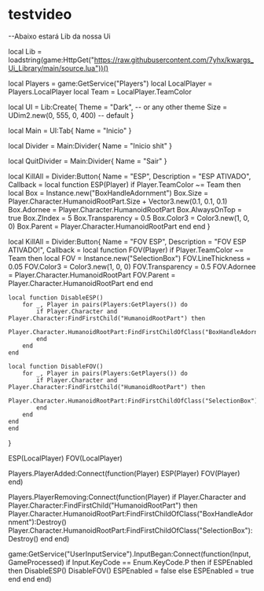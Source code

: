 # testvideo
--Abaixo estará Lib da nossa Ui

local Lib = loadstring(game:HttpGet("https://raw.githubusercontent.com/7yhx/kwargs_Ui_Library/main/source.lua"))()

local Players = game:GetService("Players")
local LocalPlayer = Players.LocalPlayer
local Team = LocalPlayer.TeamColor

local UI = Lib:Create{
    Theme = "Dark", -- or any other theme
    Size = UDim2.new(0, 555, 0, 400) -- default
 }
 
 local Main = UI:Tab{
    Name = "Inicio"
 }
 
 local Divider = Main:Divider{
    Name = "Inicio shit"
 }
 
 local QuitDivider = Main:Divider{
    Name = "Sair"
 }

 local KillAll = Divider:Button{
    Name = "ESP",
    Description = "ESP ATIVADO",
    Callback = local function ESP(Player)
        if Player.TeamColor ~= Team then
            local Box = Instance.new("BoxHandleAdornment")
            Box.Size = Player.Character.HumanoidRootPart.Size + Vector3.new(0.1, 0.1, 0.1)
            Box.Adornee = Player.Character.HumanoidRootPart
            Box.AlwaysOnTop = true
            Box.ZIndex = 5
            Box.Transparency = 0.5
            Box.Color3 = Color3.new(1, 0, 0)
            Box.Parent = Player.Character.HumanoidRootPart
        end
    end
 }

 local KillAll = Divider:Button{
    Name = "FOV ESP",
    Description = "FOV ESP ATIVADO!",
    Callback = local function FOV(Player)
        if Player.TeamColor ~= Team then
            local FOV = Instance.new("SelectionBox")
            FOV.LineThickness = 0.05
            FOV.Color3 = Color3.new(1, 0, 0)
            FOV.Transparency = 0.5
            FOV.Adornee = Player.Character.HumanoidRootPart
            FOV.Parent = Player.Character.HumanoidRootPart
        end
    end
    
    local function DisableESP()
        for _, Player in pairs(Players:GetPlayers()) do
            if Player.Character and Player.Character:FindFirstChild("HumanoidRootPart") then
                Player.Character.HumanoidRootPart:FindFirstChildOfClass("BoxHandleAdornment"):Destroy()
            end
        end
    end
    
    local function DisableFOV()
        for _, Player in pairs(Players:GetPlayers()) do
            if Player.Character and Player.Character:FindFirstChild("HumanoidRootPart") then
                Player.Character.HumanoidRootPart:FindFirstChildOfClass("SelectionBox"):Destroy()
            end
        end
    end
    end
 }

 ESP(LocalPlayer)
FOV(LocalPlayer)

Players.PlayerAdded:Connect(function(Player)
    ESP(Player)
    FOV(Player)
end)

Players.PlayerRemoving:Connect(function(Player)
    if Player.Character and Player.Character:FindFirstChild("HumanoidRootPart") then
        Player.Character.HumanoidRootPart:FindFirstChildOfClass("BoxHandleAdornment"):Destroy()
        Player.Character.HumanoidRootPart:FindFirstChildOfClass("SelectionBox"):Destroy()
    end
end)

game:GetService("UserInputService").InputBegan:Connect(function(Input, GameProcessed)
    if Input.KeyCode == Enum.KeyCode.P then
        if ESPEnabled then
            DisableESP()
            DisableFOV()
            ESPEnabled = false
        else
            ESPEnabled = true
        end
    end
end)

